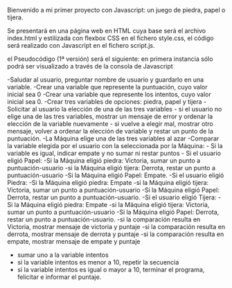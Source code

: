 Bienvenido a mi primer proyecto con Javascript: un juego de piedra, papel o tijera.

Se presentará en una página web en HTML cuya base será el archivo index.html y estilizada con flexbox CSS en el fichero style.css, el código será realizado con Javascript en el fichero script.js.

el Pseudocódigo (1ª versión) será el siguiente:
en primera instancia sólo podrá ser visualizado a través de la consola de Javascript

-Saludar al usuario, preguntar nombre de usuario y guardarlo en una variable.
-Crear una variable que represente la puntuación, cuyo valor inicial sea 0
-Crear una variable que represente los intentos, cuyo valor inicial sea 0.
-Crear tres variables de opciones: piedra, papel y tijera
-Solicitar al usuario la elección de una de las tres variables
    - si el usuario no elige una de las tres variables, mostrar un mensaje de error y ordenar la elección de la variable nuevamente
    - si vuelve a elegir mal, mostrar otro mensaje, volver a ordenar la elección de variable y restar un punto de la puntuación.
-La Máquina elige una de las tres variables al azar
-Comparar la variable elegida por el usuario con la seleccionada por la Máquina:
    - Si la variable es igual, indicar empate y no sumar ni restar puntos
    - Si el usuario eligió Papel:
        -Si la Máquina eligió piedra: Victoria, sumar un punto a puntuación-usuario
        -si la Máquina eligió tijera: Derrota, restar un punto a puntuación-usuario
        -Si la Máquina eligió Papel: Empate.
    -Si el usuario eligió Piedra:
        -Si la Máquina eligió piedra: Empate
        -si la Máquina eligió tijera: Victoria, sumar un punto a puntuación-usuario
        -Si la Máquina eligió Papel: Derrota, restar un punto a puntuación-usuario.
    -Si el usuario eligió Tijera:
        -Si la Máquina eligió piedra: Empate
        -si la Máquina eligió tijera: Victoria, sumar un punto a puntuación-usuario
        -Si la Máquina eligió Papel: Derrota, restar un punto a puntuación-usuario.
-si la comparación resulta en Victoria, mostrar mensaje de victoria y puntaje
-si la comparación resulta en derrota, mostrar mensaje de derrota y puntaje
-si la comparación resulta en empate, mostrar mensaje de empate y puntaje
- sumar uno a la variable intentos
- si la variable intentos es menor a 10, repetir la secuencia
- si la variable intentos es igual o mayor a 10, terminar el programa, felicitar e informar el puntaje.